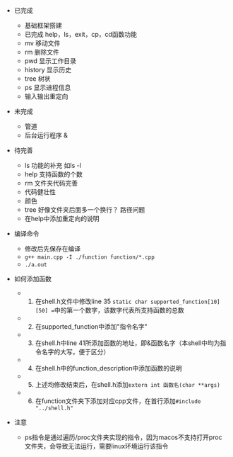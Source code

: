 - 已完成
  - 基础框架搭建
  - 已完成 help，ls，exit，cp，cd函数功能
  - mv 移动文件
  - rm 删除文件
  - pwd 显示工作目录
  - history 显示历史
  - tree 树状
  - ps 显示进程信息
  - 输入输出重定向
- 未完成
  - 管道
  - 后台运行程序 &
- 待完善
  - ls 功能的补充 如ls -l
  - help 支持函数的个数
  - rm 文件夹代码完善
  - 代码健壮性
  - 颜色
  - tree 好像文件夹后面多一个换行？  路径问题
  - 在help中添加重定向的说明


- 编译命令
  - 修改后先保存在编译
  - ```g++ main.cpp -I ./function function/*.cpp```
  - ```./a.out```
- 如何添加函数
  - 1. 在shell.h文件中修改line 35 ```static char supported_function[10][50] =```中的第一个数字，该数字代表所支持函数的总数
  - 2. 在supported_function中添加"指令名字"
  - 3. 在shell.h中line 41所添加函数的地址，即&函数名字（本shell中均为指令名字的大写，便于区分）
  - 4. 在shell.h中的function_description中添加函数的说明
  - 5. 上述均修改结束后，在shell.h添加```extern int 函数名(char **args)```
  - 6. 在function文件夹下添加对应cpp文件，在首行添加```#include "../shell.h"```

- 注意
  - ps指令是通过遍历/proc文件夹实现的指令，因为macos不支持打开proc文件夹，会导致无法运行，需要linux环境运行该指令

